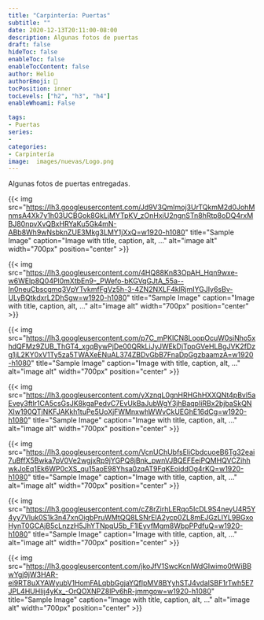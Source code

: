 ```yaml
---
title: "Carpintería: Puertas"
subtitle: ""
date: 2020-12-13T20:11:00-08:00
description: Algunas fotos de puertas
draft: false
hideToc: false
enableToc: false
enableTocContent: false
author: Helio
authorEmoji: 🔬
tocPosition: inner
tocLevels: ["h2", "h3", "h4"]
enableWhoami: False

tags:
- Puertas
series:
- 
categories:
- Carpintería
image:  images/nuevas/Logo.png
---
```


Algunas fotos de puertas entregadas.

{{< img src="https://lh3.googleusercontent.com/Jd9V3QmImoj3UrTQkmM2d0JohMnmsA4Xk7y1h03UCBGok8GkLjMYTpKV_zOnHxiU2ngnSTn8hRtp8oDQ4rxMBJ80npvXvQBxHRYaKu5Gk4mN-ABb8Wh9wNsbknZUE3Mkg3LMY1jXxQ=w1920-h1080" title="Sample Image" caption="Image with title, caption, alt, ..." alt="image alt" width="700px" position="center" >}}

{{< img src="https://lh3.googleusercontent.com/4HQ88Kn83OpAH_Hqn9wxe-w6WEIp8Q04Pl0mXtbEn9-_PWefo-bKGVqGJtA_55a--In0neuCbscgmq3VpYTvkmfFgVz5h-3-4ZN2NXLF4klRjmIYGJIy6sBv-ULyBQtkdxrL2DhSgw=w1920-h1080" title="Sample Image" caption="Image with title, caption, alt, ..." alt="image alt" width="700px" position="center" >}}

{{< img src="https://lh3.googleusercontent.com/p7C_mPKlCN8LoopOcuW0siNho5xhdQFMz9ZUB_ThGT4_xgqBywPjDe00QRkLiJyJWEkDjTppGVeHLBgJVK2fDzg1jL2KY0xV1Ty5za5TWAXeENuAL374ZBDvGbB7FnaDpGgzbaamzA=w1920-h1080" title="Sample Image" caption="Image with title, caption, alt, ..." alt="image alt" width="700px" position="center" >}}

{{< img src="https://lh3.googleusercontent.com/yXznqL0gnHRHGhHXXQNt4pBvI5aEvey3ftlr1CA5csGsJK8kgaPedvC7EvUkBaJubWgY3jhBaqpIiRBx2bjbaSkQNXIw190QTjNKFJAKkh1tuPe5UoXjFWMnxwhWWvCkUEGhE16dCg=w1920-h1080" title="Sample Image" caption="Image with title, caption, alt, ..." alt="image alt" width="700px" position="center" >}}

{{< img src="https://lh3.googleusercontent.com/VcnUChUbfsEliCbdcuoeB6Tg32eai7uBffX5Bwka7pV0Ve2wgjxRp9jYGPQ8jBnk_pwnVJBQEFEeiPQMHQVCZihhwkJoEq1Ek6WP0cXS_qu15aoE98Yhsa0zqAT9FqKEoiddOg4rKQ=w1920-h1080" title="Sample Image" caption="Image with title, caption, alt, ..." alt="image alt" width="700px" position="center" >}}

{{< img src="https://lh3.googleusercontent.com/cZ8rZirhLERqo5IcDL9S4neyU4R5Y4yy7Vluk0S1k3n47xnOigbPruWMtQQ8LSNrElA2ycp0ZL8mEJGzLIYL9BGxoHynT0GCAjB5cLnzzH5JhYTNpqU5b_F1lEyvfMgm8WbpPPdfuQ=w1920-h1080" title="Sample Image" caption="Image with title, caption, alt, ..." alt="image alt" width="700px" position="center" >}}

{{< img src="https://lh3.googleusercontent.com/jkoJfV1SwcKcnIWdGIwimo0tWiBBwYgj9jW3HAR-ei9RT8uXYAWyubV1HomFALqbbGgjaYQfIpMV8BYyhSTJ4vdalSBF1rTwh5E7JPL4HUHIij4yKx_-OrQOXNPZ8lPv6hR-jmmgow=w1920-h1080" title="Sample Image" caption="Image with title, caption, alt, ..." alt="image alt" width="700px" position="center" >}}

